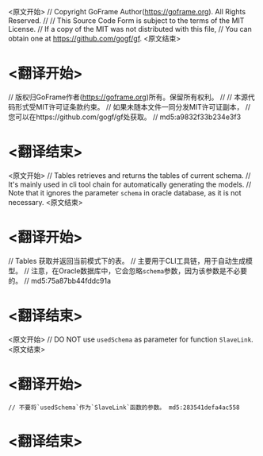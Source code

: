 
<原文开始>
// Copyright GoFrame Author(https://goframe.org). All Rights Reserved.
//
// This Source Code Form is subject to the terms of the MIT License.
// If a copy of the MIT was not distributed with this file,
// You can obtain one at https://github.com/gogf/gf.
<原文结束>

# <翻译开始>
// 版权归GoFrame作者(https://goframe.org)所有。保留所有权利。
//
// 本源代码形式受MIT许可证条款约束。
// 如果未随本文件一同分发MIT许可证副本，
// 您可以在https://github.com/gogf/gf处获取。
// md5:a9832f33b234e3f3
# <翻译结束>


<原文开始>
// Tables retrieves and returns the tables of current schema.
// It's mainly used in cli tool chain for automatically generating the models.
// Note that it ignores the parameter `schema` in oracle database, as it is not necessary.
<原文结束>

# <翻译开始>
// Tables 获取并返回当前模式下的表。
// 主要用于CLI工具链，用于自动生成模型。
// 注意，在Oracle数据库中，它会忽略`schema`参数，因为该参数是不必要的。
// md5:75a87bb44fddc91a
# <翻译结束>


<原文开始>
// DO NOT use `usedSchema` as parameter for function `SlaveLink`.
<原文结束>

# <翻译开始>
	// 不要将`usedSchema`作为`SlaveLink`函数的参数。 md5:283541defa4ac558
# <翻译结束>

